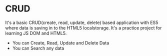 # CRUD

It's a basic CRUD(create, read, update, delete) based application with ES5 where data is saving in to the HTML5 localstorage. It's a practice project for learning JS DOM and HTML5.

- You can Create, Read, Update and Delete Data
- You can Search any data
